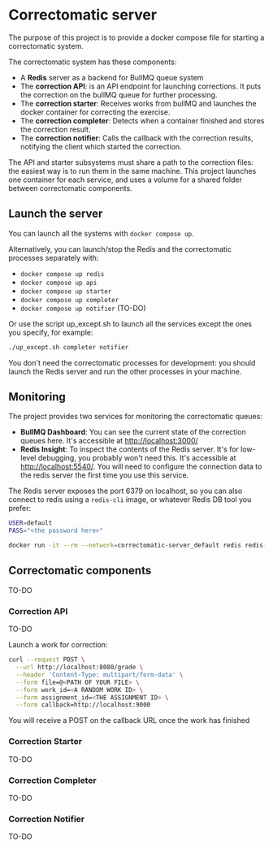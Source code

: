 # Correctomatic server

The purpose of this project is to provide a docker compose file for starting a correctomatic system.

The correctomatic system has these components:
- A **Redis** server as a backend for BullMQ queue system
- The **correction API**: is an API endpoint for launching corrections. It puts the correction on the bullMQ queue for further processing.
- The **correction starter**: Receives works from bullMQ and launches the docker container for correcting the exercise.
- The **correction completer**: Detects when a container finished and stores the correction result.
- The **correction notifier**: Calls the callback with the correction results, notifying the client which started the correction.

The API and starter subsystems must share a path to the correction files: the easiest way is to run them in the same machine. This project launches one container for each service, and uses a volume for a shared folder between correctomatic components.

## Launch the server

You can launch all the systems with `docker compose up`.

Alternatively, you can launch/stop the Redis and the correctomatic processes separately with:
- `docker compose up redis`
- `docker compose up api`
- `docker compose up starter`
- `docker compose up completer`
- `docker compose up notifier` (TO-DO)

Or use the script up_except.sh to launch all the services except the ones you specify, for example:
```sh
./up_except.sh completer notifier
```

You don't need the correctomatic processes for development: you should launch the Redis server and run the other processes in your machine.

## Monitoring

The project provides two services for monitoring the correctomatic queues:
- **BullMQ Dashboard**: You can see the current state of the correction queues here. It's accessible at [http://localhost:3000/](http://localhost:3000/)
- **Redis Insight**: To inspect the contents of the Redis server. It's for low-level debugging, you probably won't need this. It's accessible at [http://localhost:5540/](http://localhost:5540/). You will need to configure the connection data to the redis server the first time you use this service.

The Redis server exposes the port 6379 on localhost, so you can also connect to redis using a `redis-cli` image, or whatever Redis DB tool you prefer:
```sh
USER=default
PASS="<the password here>"

docker run -it --rm --network=correctomatic-server_default redis redis-cli -u redis://$USER:$PASS@redis -p 6379
```

## Correctomatic components

TO-DO

### Correction API

TO-DO

Launch a work for correction:

```bash
curl --request POST \
  --url http://localhost:8080/grade \
  --header 'Content-Type: multipart/form-data' \
  --form file=@<PATH OF YOUR FILE> \
  --form work_id=<A RANDOM WORK ID> \
  --form assignment_id=<THE ASSIGNMENT ID> \
  --form callback=http://localhost:9000
```
You will receive a POST on the callback URL once the work has finished


### Correction Starter

TO-DO

### Correction Completer

TO-DO

### Correction Notifier

TO-DO









